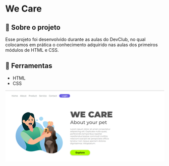 <h1>
We Care
</h1>

<h2>
📕 Sobre o projeto 
</h2>

<p>
Esse projeto foi desenvolvido durante as aulas do DevClub, no qual colocamos em prática o conhecimento adquirido nas aulas dos primeiros módulos de HTML e CSS.
</p>

<h2>
🔨 Ferramentas
</h2> 

<ul>
<li>HTML</li>
<li>CSS</li>
</ul>

<img src="./img/imagem-we-care.png"/>
